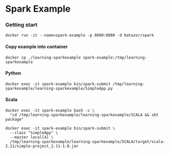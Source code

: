 # Spark Example

### Getting start

```
docker run -it --name=spark-example -p 8080:8080 -d batazor/spark
```

#### Copy example into container

```
docker cp ./learning-sparkexample spark-example:/tmp/learning-sparkexample
```

#### Python

```
docker exec -it spark-example bin/spark-submit /tmp/learning-sparkexample/learning-sparkexample/SimpleApp.py
```

#### Scala

```
docker exec -it spark-example bash -c \
  "cd /tmp/learning-sparkexample/learning-sparkexample/SCALA && sbt package"

docker exec -it spark-example bin/spark-submit \
  --class "SimpleApp" \
  --master local[4] \
  /tmp/learning-sparkexample/learning-sparkexample/SCALA/target/scala-2.11/simple-project_2.11-1.0.jar
```
